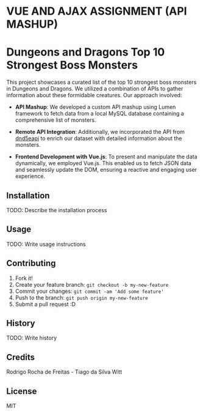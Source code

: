 # VUE AND AJAX ASSIGNMENT (API MASHUP)
# Dungeons and Dragons Top 10 Strongest Boss Monsters

This project showcases a curated list of the top 10 strongest boss monsters in Dungeons and Dragons. We utilized a combination of APIs to gather information about these formidable creatures. Our approach involved:

- **API Mashup**: We developed a custom API mashup using Lumen framework to fetch data from a local MySQL database containing a comprehensive list of monsters.
  
- **Remote API Integration**: Additionally, we incorporated the API from [dnd5eapi](https://www.dnd5eapi.co/) to enrich our dataset with detailed information about the monsters.

- **Frontend Development with Vue.js**: To present and manipulate the data dynamically, we employed Vue.js. This enabled us to fetch JSON data and seamlessly update the DOM, ensuring a reactive and engaging user experience.


## Installation

TODO: Describe the installation process

## Usage

TODO: Write usage instructions

## Contributing

1. Fork it!
2. Create your feature branch: `git checkout -b my-new-feature`
3. Commit your changes: `git commit -am 'Add some feature'`
4. Push to the branch: `git push origin my-new-feature`
5. Submit a pull request :D

## History

TODO: Write history

## Credits

Rodrigo Rocha de Freitas  - Tiago da Silva Witt

## License

MIT
